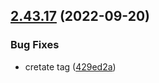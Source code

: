 ## [2.43.17](https://github.com/plazo1975/mvcdotnetdocker/compare/v1.0.0...v2.43.17) (2022-09-20)


### Bug Fixes

* cretate tag ([429ed2a](https://github.com/plazo1975/mvcdotnetdocker/commit/429ed2a8c70d392f98ea54071923374b7e3c605d))



